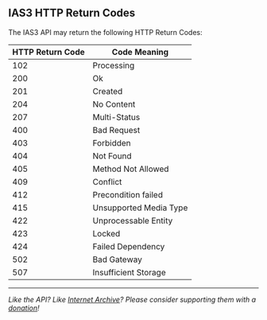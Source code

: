 ## IAS3 HTTP Return Codes

The IAS3 API may return the following HTTP Return Codes:

| HTTP Return Code | Code Meaning |
| ---------------- | ------------ |
| 102 | Processing |
| 200 | Ok |
| 201 | Created |
| 204 | No Content |
| 207 | Multi-Status |
| 400 | Bad Request |
| 403 | Forbidden |
| 404 | Not Found |
| 405 | Method Not Allowed |
| 409 | Conflict |
| 412 | Precondition failed |
| 415 | Unsupported Media Type |
| 422 | Unprocessable Entity |
| 423 | Locked |
| 424 | Failed Dependency |
| 502 | Bad Gateway |
| 507 | Insufficient Storage |

-----

_Like the API? Like [Internet Archive](http://archive.org)? Please consider supporting them with a [donation](http://archive.org/donate/)!_


